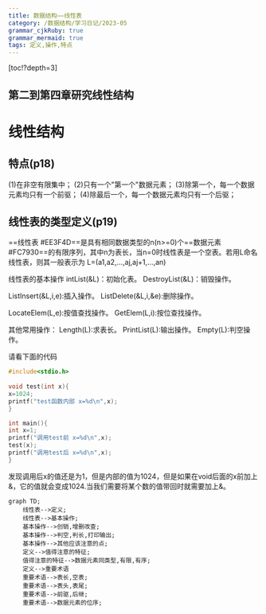 ```yaml
---
title: 数据结构——线性表
category: /数据结构/学习日记/2023-05
grammar_cjkRuby: true
grammar_mermaid: true
tags: 定义,操作,特点
---
```



[toc!?depth=3]

第二到第四章研究线性结构
----------
# 线性结构
## 特点(p18)
 (1)在非空有限集中；
 (2)只有一个"第一个"数据元素；
 (3)除第一个，每一个数据元素均只有一个前驱；
 (4)除最后一个，每一个数据元素均只有一个后驱；

## 线性表的类型定义(p19)
==线性表 #EE3F4D==是具有相同数据类型的n(n>=0)个==数据元素 #FC7930==的有限序列，其中n为表长，当n=0时线性表是一个空表。若用L命名线性表，则其一般表示为
L=(a1,a2,...,aj,aj+1,...,an)

线性表的基本操作
intList(&L)：初始化表。
DestroyList(&L)：销毁操作。

ListInsert(&L,i,e):插入操作。
ListDelete(&L,i,&e):删除操作。

LocateElem(L,e):按值查找操作。
GetElem(L,i):按位查找操作。

其他常用操作：
Length(L):求表长。
PrintList(L):输出操作。
Empty(L):判空操作。
 
 请看下面的代码
```c++
#include<stdio.h>
 
void test(int x){
x=1024;
printf("test函数内部 x=%d\n",x);
}

int main(){
int x=1;
printf("调用test前 x=%d\n",x);
test(x);
printf("调用test后 x=%d\n",x);
}
```
发现调用后x的值还是为1，但是内部的值为1024，但是如果在void后面的x前加上&，它的值就会变成1024.当我们需要将某个数的值带回时就需要加上&。

```mermaid!
graph TD;
    线性表-->定义;
    线性表-->基本操作;
	基本操作-->创销,增删改查;
	基本操作-->判空,判长,打印输出;
	基本操作-->其他应该注意的点;
    定义-->值得注意的特征;
	值得注意的特征-->数据元素同类型,有限,有序;
	定义-->重要术语
    重要术语-->表长,空表;
	重要术语-->表头,表尾;
	重要术语-->前驱,后继;
	重要术语-->数据元素的位序;
```




